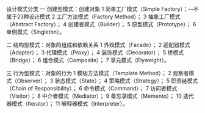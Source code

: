 设计模式分类
一 创建型模式：创建对象
1 简单工厂模式（Simple Factory）；--不属于23种设计模式
2 工厂方法模式（Factory Method）；
3 抽象工厂模式（Abstract Factory）；
4 创建者模式（Builder）；
5 原型模式（Prototype）；
6 单例模式（Singleton）。

二 结构型模式：对象的组成和依赖关系
1 外观模式（Facade）；
2 适配器模式（Adapter）；
3 代理模式（Proxy）；
4 装饰模式（Decorator）；
5 桥模式（Bridge）；
6 组合模式（Composite）；
7 享元模式（Flyweight）。

三 行为型模式：对象的行为
1 模板方法模式（Template Method）；
2 观察者模式（Observer）；
3 状态模式（State）；
4 策略模式（Strategy）；
5 职责链模式（Chain of Responsibility）；
6 命令模式（Command）；
7 访问者模式（Visitor）；
8 中介者模式（Mediator）；
9 备忘录模式（Memento）；
10 迭代器模式（Iterator）；
11 解释器模式（Interpreter）。

